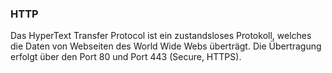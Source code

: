 ### HTTP
Das HyperText Transfer Protocol ist ein zustandsloses Protokoll, welches die Daten von Webseiten des World Wide Webs überträgt. Die Übertragung erfolgt über den Port 80 und Port 443 (Secure, HTTPS).
